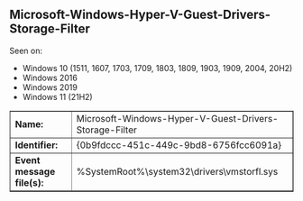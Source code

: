 ## Microsoft-Windows-Hyper-V-Guest-Drivers-Storage-Filter

Seen on:
* Windows 10 (1511, 1607, 1703, 1709, 1803, 1809, 1903, 1909, 2004, 20H2)
* Windows 2016
* Windows 2019
* Windows 11 (21H2)

<table border="1" class="docutils">
  <tbody>
    <tr>
      <td><b>Name:</b></td>
      <td>Microsoft-Windows-Hyper-V-Guest-Drivers-Storage-Filter</td>
    </tr>
    <tr>
      <td><b>Identifier:</b></td>
      <td>{0b9fdccc-451c-449c-9bd8-6756fcc6091a}</td>
    </tr>
    <tr>
      <td><b>Event message file(s):</b></td>
      <td>%SystemRoot%\system32\drivers\vmstorfl.sys</td>
    </tr>
  </tbody>
</table>

&nbsp;

